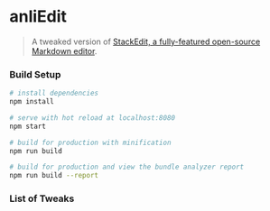 # anliEdit

> A tweaked version of [StackEdit, a fully-featured open-source Markdown editor](https://github.com/benweet/stackedit).

### Build Setup

``` bash
# install dependencies
npm install

# serve with hot reload at localhost:8080
npm start

# build for production with minification
npm run build

# build for production and view the bundle analyzer report
npm run build --report
```

### List of Tweaks

